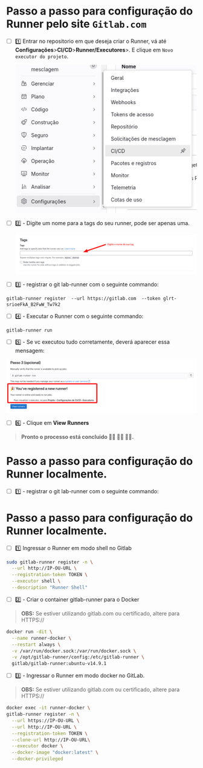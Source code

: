 # Passo a passo para configuração do Runner pelo site `Gitlab.com`

- [ ] 1️⃣ Entrar no repositorio em que deseja criar o Runner, vá até **Configurações**>**CI/CD**>**Runner/Executores**>. E clique em `Novo executor do projeto`.

  ![alt text](../images/02-07-img1.png)

- [ ] 2️⃣ - Digite um nome para a tags do seu runner, pode ser apenas uma.

  ![alt text](../images/02-07-img3.png)

- [ ] 3️⃣ - registrar o git lab-runner com o seguinte commando:

```
gitlab-runner register  --url https://gitlab.com  --token glrt-srioeFkA_B2FwW_Tw7k2
```

- [ ] 4️⃣ - Executar o Runner com o seguinte commando:

```
gitlab-runner run
```

- [ ] 5️⃣ - Se vc executou tudo corretamente, deverá aparecer essa mensagem:

 ![alt text](../images/02-07-img5.png)

- [ ] 6️⃣ - Clique em **View Runners**

> **Pronto o processo está concluido 👏🏻 👏🏻 👏🏻.**

# Passo a passo para configuração do Runner localmente.

- [ ] 1️⃣ - registrar o git lab-runner com o seguinte commando:

# Passo a passo para configuração do Runner localmente.

- [ ] 1️⃣ Ingressar o Runner em modo shell no Gitlab

```bash
sudo gitlab-runner register -n \
  --url http://IP-OU-URL \
  --registration-token TOKEN \
  --executor shell \
  --description "Runner Shell"
```

- [ ] 2️⃣ - Criar o container gitlab-runner para o Docker
> **OBS:** Se estiver utilizando gitlab.com ou certificado, altere para HTTPS://

```bash
docker run -dit \
  --name runner-docker \
  --restart always \
  -v /var/run/docker.sock:/var/run/docker.sock \
  -v /opt/gitlab-runner/config:/etc/gitlab-runner \
  gitlab/gitlab-runner:ubuntu-v14.9.1
```

- [ ] 3️⃣ - Ingressar o Runner em modo docker no GitLab.
> **OBS:** Se estiver utilizando gitlab.com ou certificado, altere para HTTPS://

```bash
docker exec -it runner-docker \
gitlab-runner register -n \
  --url https://IP-OU-URL \
  --url http://IP-OU-URL \
  --registration-token TOKEN \
  --clone-url http://IP-OU-URL\
  --executor docker \
  --docker-image "docker:latest" \
  --docker-privileged
```
